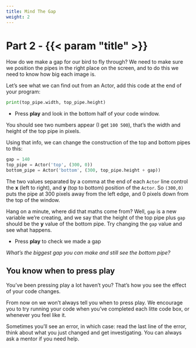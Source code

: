 ```yaml
---
title: Mind The Gap
weight: 2
---
```


# Part 2 - {{< param "title" >}}

How do we make a gap for our bird to fly through? We need to make sure we position the pipes in the right place on the screen, and to do this we need to know how big each image is.

Let’s see what we can find out from an Actor, add this code at the end of your program:

```python
print(top_pipe.width, top_pipe.height)
```

- Press **play** and look in the bottom half of your code window.

You should see two numbers appear (I get `100 500`), that’s the width and height of the top pipe in pixels.

Using that info, we can change the construction of the top and bottom pipes to this:

```python
gap = 140
top_pipe = Actor('top', (300, 0))
bottom_pipe = Actor('bottom', (300, top_pipe.height + gap))
```

The two values separated by a comma at the end of each `Actor` line control the **x** (left to right), and **y** (top to bottom) position of the `Actor`. So `(300,0)` puts the pipe at 300 pixels away from the left edge, and 0 pixels down from the top of the window.

Hang on a minute, where did that maths come from? Well, `gap` is a new variable we’re creating, and we say that the height of the top pipe plus `gap` should be the **y** value of the bottom pipe. Try changing the `gap` value and see what happens.

- Press **play** to check we made a gap

*What’s the biggest gap you can make and still see the bottom pipe?*

## You know when to press play

You’ve been pressing play a lot haven’t you? That’s how you see the effect of your code changes.

From now on we won’t always tell you when to press play. We encourage you to try running your code when you’ve completed each litte code box, or whenever you feel like it.

Sometimes you’ll see an error, in which case: read the last line of the error, think about what you just changed and get investigating. You can always ask a mentor if you need help.
